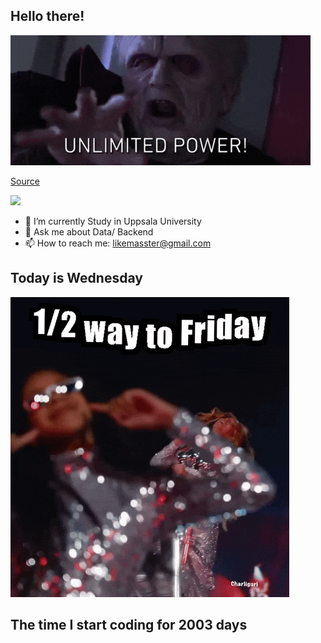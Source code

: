 ## Hello there!
![](gifs/start_wars/Revenge_Of_The_Sith_Power_GIF_by_Star_Wars.gif)

[Source](https://giphy.com/gifs/starwars-star-wars-episode-3-3o84sCE6KjEPpXDV04)

![](https://komarev.com/ghpvc/?username=FANJIYU0825)
- 🔭 I’m currently Study in Uppsala University
- 💬 Ask me about Data/ Backend
- 📫 How to reach me: likemasster@gmail.com
## Today is Wednesday

![](gifs/day_of_week/Wednesday.gif)
## The time I start coding for 2003 days
